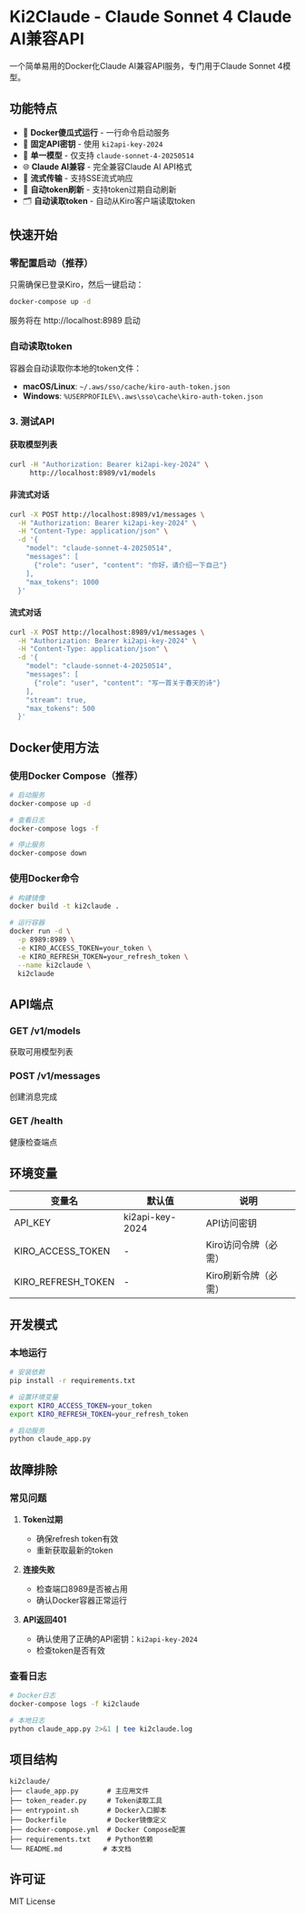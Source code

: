 # Ki2Claude - Claude Sonnet 4 Claude AI兼容API

一个简单易用的Docker化Claude AI兼容API服务，专门用于Claude Sonnet 4模型。

## 功能特点

- 🐳 **Docker傻瓜式运行** - 一行命令启动服务
- 🔑 **固定API密钥** - 使用 `ki2api-key-2024`
- 🎯 **单一模型** - 仅支持 `claude-sonnet-4-20250514`
- 🌐 **Claude AI兼容** - 完全兼容Claude AI API格式
- 📡 **流式传输** - 支持SSE流式响应
- 🔄 **自动token刷新** - 支持token过期自动刷新
- 🗂️ **自动读取token** - 自动从Kiro客户端读取token

## 快速开始

### 零配置启动（推荐）

只需确保已登录Kiro，然后一键启动：

```bash
docker-compose up -d
```

服务将在 http://localhost:8989 启动

### 自动读取token

容器会自动读取你本地的token文件：
- **macOS/Linux**: `~/.aws/sso/cache/kiro-auth-token.json`
- **Windows**: `%USERPROFILE%\.aws\sso\cache\kiro-auth-token.json`

### 3. 测试API

#### 获取模型列表
```bash
curl -H "Authorization: Bearer ki2api-key-2024" \
     http://localhost:8989/v1/models
```

#### 非流式对话
```bash
curl -X POST http://localhost:8989/v1/messages \
  -H "Authorization: Bearer ki2api-key-2024" \
  -H "Content-Type: application/json" \
  -d '{
    "model": "claude-sonnet-4-20250514",
    "messages": [
      {"role": "user", "content": "你好，请介绍一下自己"}
    ],
    "max_tokens": 1000
  }'
```

#### 流式对话
```bash
curl -X POST http://localhost:8989/v1/messages \
  -H "Authorization: Bearer ki2api-key-2024" \
  -H "Content-Type: application/json" \
  -d '{
    "model": "claude-sonnet-4-20250514",
    "messages": [
      {"role": "user", "content": "写一首关于春天的诗"}
    ],
    "stream": true,
    "max_tokens": 500
  }'
```

## Docker使用方法

### 使用Docker Compose（推荐）
```bash
# 启动服务
docker-compose up -d

# 查看日志
docker-compose logs -f

# 停止服务
docker-compose down
```

### 使用Docker命令
```bash
# 构建镜像
docker build -t ki2claude .

# 运行容器
docker run -d \
  -p 8989:8989 \
  -e KIRO_ACCESS_TOKEN=your_token \
  -e KIRO_REFRESH_TOKEN=your_refresh_token \
  --name ki2claude \
  ki2claude
```

## API端点

### GET /v1/models
获取可用模型列表

### POST /v1/messages
创建消息完成

### GET /health
健康检查端点

## 环境变量

| 变量名 | 默认值 | 说明 |
|--------|--------|------|
| API_KEY | ki2api-key-2024 | API访问密钥 |
| KIRO_ACCESS_TOKEN | - | Kiro访问令牌（必需） |
| KIRO_REFRESH_TOKEN | - | Kiro刷新令牌（必需） |

## 开发模式

### 本地运行
```bash
# 安装依赖
pip install -r requirements.txt

# 设置环境变量
export KIRO_ACCESS_TOKEN=your_token
export KIRO_REFRESH_TOKEN=your_refresh_token

# 启动服务
python claude_app.py
```

## 故障排除

### 常见问题

1. **Token过期**
   - 确保refresh token有效
   - 重新获取最新的token

2. **连接失败**
   - 检查端口8989是否被占用
   - 确认Docker容器正常运行

3. **API返回401**
   - 确认使用了正确的API密钥：`ki2api-key-2024`
   - 检查token是否有效

### 查看日志
```bash
# Docker日志
docker-compose logs -f ki2claude

# 本地日志
python claude_app.py 2>&1 | tee ki2claude.log
```

## 项目结构
```
ki2claude/
├── claude_app.py       # 主应用文件
├── token_reader.py     # Token读取工具
├── entrypoint.sh       # Docker入口脚本
├── Dockerfile          # Docker镜像定义
├── docker-compose.yml  # Docker Compose配置
├── requirements.txt    # Python依赖
└── README.md          # 本文档
```

## 许可证

MIT License